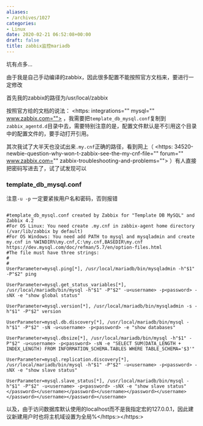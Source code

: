 ```yaml
---
aliases:
- /archives/1027
categories:
- Linux
date: 2020-02-21 06:52:08+00:00
draft: false
title: zabbix监控mariadb
---
```




坑有点多…

由于我是自己手动编译的zabbix，因此很多配置不能按照官方文档来，要进行一定修改

首先我的zabbix的路径为/usr/local/zabbix

按照官方给的文档的说法： <https: integrations="" mysql="" www.zabbix.com=""> ，我需要把`template_db_mysql.conf`复制到`zabbix_agentd.d`目录中去，需要特别注意的是，配置文件默认是不引用这个目录中的配置文件的，要手动打开引用。

其次我试了大半天也没试出来`.my.cnf`正确的路径，看到网上（ <https: 34520-newbie-question-why-won-t-zabbix-see-the-my-cnf-file="" forum="" www.zabbix.com="" zabbix-troubleshooting-and-problems=""> ）有人直接把密码写进去了，试了试发现可以

### template_db_mysql.conf 

注意`-u -p` 一定要紧挨用户名和密码，否则报错



```

#template_db_mysql.conf created by Zabbix for "Template DB MySQL" and Zabbix 4.2
#For OS Linux: You need create .my.cnf in zabbix-agent home directory (/var/lib/zabbix by default)
#For OS Windows: You need add PATH to mysql and mysqladmin and create my.cnf in %WINDIR%\my.cnf,C:\my.cnf,BASEDIR\my.cnf https://dev.mysql.com/doc/refman/5.7/en/option-files.html
#The file must have three strings:
#
#
UserParameter=mysql.ping[*], /usr/local/mariadb/bin/mysqladmin -h"$1" -P"$2" ping

UserParameter=mysql.get_status_variables[*], /usr/local/mariadb/bin/mysql -h"$1" -P"$2" -u<username> -p<password> -sNX -e "show global status"

UserParameter=mysql.version[*], /usr/local/mariadb/bin/mysqladmin -s -h"$1" -P"$2" version

UserParameter=mysql.db.discovery[*], /usr/local/mariadb/bin/mysql -h"$1" -P"$2" -sN -u<username> -p<password> -e "show databases"

UserParameter=mysql.dbsize[*], /usr/local/mariadb/bin/mysql -h"$1" -P"$2" -u<username> -p<password> -sN -e "SELECT SUM(DATA_LENGTH + INDEX_LENGTH) FROM INFORMATION_SCHEMA.TABLES WHERE TABLE_SCHEMA='$3'"

UserParameter=mysql.replication.discovery[*], /usr/local/mariadb/bin/mysql -h"$1" -P"$2" -u<username> -p<password> -sNX -e "show slave status"

UserParameter=mysql.slave_status[*], /usr/local/mariadb/bin/mysql -h"$1" -P"$2" -u<username> -p<password> -sNX -e "show slave status"
</password></username></password></username></password></username></password></username></password></username>
```



以及，由于访问数据库默认使用的localhost而不是我指定宏的127.0.0.1，因此建议新建用户时也将主机域设置为全局%</https:></https:>